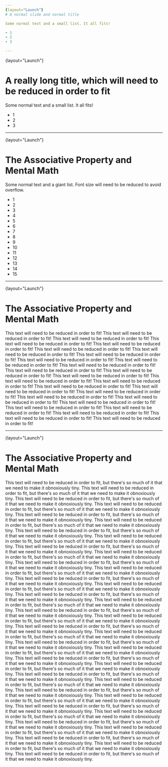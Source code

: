 ```yaml
---
{layout="Launch"}
# A normal slide and normal title

Some normal text and a small list. It all fits!

- 1
- 2
- 3 

---
```

{layout="Launch"}
# A really long title, which will need to be reduced in order to fit

Some normal text and a small list. It all fits!

- 1
- 2
- 3 

---
{layout="Launch"}
# The Associative Property and Mental Math 

Some normal text and a giant list. Font size will need to be reduced to avoid overflow.

- 1
- 2
- 3 
- 4
- 5
- 6
- 7
- 8
- 9
- 10
- 11
- 12
- 13
- 14
- 15

---
{layout="Launch"}
# The Associative Property and Mental Math 

This text will need to be reduced in order to fit! This text will need to be reduced in order to fit! This text will need to be reduced in order to fit! This text will need to be reduced in order to fit! This text will need to be reduced in order to fit! This text will need to be reduced in order to fit! This text will need to be reduced in order to fit! This text will need to be reduced in order to fit! This text will need to be reduced in order to fit! This text will need to be reduced in order to fit! This text will need to be reduced in order to fit! This text will need to be reduced in order to fit! This text will need to be reduced in order to fit! This text will need to be reduced in order to fit! This text will need to be reduced in order to fit! This text will need to be reduced in order to fit! This text will need to be reduced in order to fit! This text will need to be reduced in order to fit! This text will need to be reduced in order to fit! This text will need to be reduced in order to fit! This text will need to be reduced in order to fit! This text will need to be reduced in order to fit! This text will need to be reduced in order to fit! This text will need to be reduced in order to fit! This text will need to be reduced in order to fit! This text will need to be reduced in order to fit! This text will need to be reduced in order to fit! 

---
{layout="Launch"}
# The Associative Property and Mental Math 

This text will need to be reduced in order to fit, but there's so much of it that we need to make it obnoxiously tiny. This text will need to be reduced in order to fit, but there's so much of it that we need to make it obnoxiously tiny. This text will need to be reduced in order to fit, but there's so much of it that we need to make it obnoxiously tiny. This text will need to be reduced in order to fit, but there's so much of it that we need to make it obnoxiously tiny. This text will need to be reduced in order to fit, but there's so much of it that we need to make it obnoxiously tiny. This text will need to be reduced in order to fit, but there's so much of it that we need to make it obnoxiously tiny. This text will need to be reduced in order to fit, but there's so much of it that we need to make it obnoxiously tiny. This text will need to be reduced in order to fit, but there's so much of it that we need to make it obnoxiously tiny. This text will need to be reduced in order to fit, but there's so much of it that we need to make it obnoxiously tiny. This text will need to be reduced in order to fit, but there's so much of it that we need to make it obnoxiously tiny. This text will need to be reduced in order to fit, but there's so much of it that we need to make it obnoxiously tiny. This text will need to be reduced in order to fit, but there's so much of it that we need to make it obnoxiously tiny. This text will need to be reduced in order to fit, but there's so much of it that we need to make it obnoxiously tiny. This text will need to be reduced in order to fit, but there's so much of it that we need to make it obnoxiously tiny. This text will need to be reduced in order to fit, but there's so much of it that we need to make it obnoxiously tiny. This text will need to be reduced in order to fit, but there's so much of it that we need to make it obnoxiously tiny. This text will need to be reduced in order to fit, but there's so much of it that we need to make it obnoxiously tiny. This text will need to be reduced in order to fit, but there's so much of it that we need to make it obnoxiously tiny. This text will need to be reduced in order to fit, but there's so much of it that we need to make it obnoxiously tiny. This text will need to be reduced in order to fit, but there's so much of it that we need to make it obnoxiously tiny. This text will need to be reduced in order to fit, but there's so much of it that we need to make it obnoxiously tiny. This text will need to be reduced in order to fit, but there's so much of it that we need to make it obnoxiously tiny. This text will need to be reduced in order to fit, but there's so much of it that we need to make it obnoxiously tiny. This text will need to be reduced in order to fit, but there's so much of it that we need to make it obnoxiously tiny. This text will need to be reduced in order to fit, but there's so much of it that we need to make it obnoxiously tiny. This text will need to be reduced in order to fit, but there's so much of it that we need to make it obnoxiously tiny. This text will need to be reduced in order to fit, but there's so much of it that we need to make it obnoxiously tiny. This text will need to be reduced in order to fit, but there's so much of it that we need to make it obnoxiously tiny. This text will need to be reduced in order to fit, but there's so much of it that we need to make it obnoxiously tiny. This text will need to be reduced in order to fit, but there's so much of it that we need to make it obnoxiously tiny. This text will need to be reduced in order to fit, but there's so much of it that we need to make it obnoxiously tiny. This text will need to be reduced in order to fit, but there's so much of it that we need to make it obnoxiously tiny. This text will need to be reduced in order to fit, but there's so much of it that we need to make it obnoxiously tiny. This text will need to be reduced in order to fit, but there's so much of it that we need to make it obnoxiously tiny. This text will need to be reduced in order to fit, but there's so much of it that we need to make it obnoxiously tiny. 
